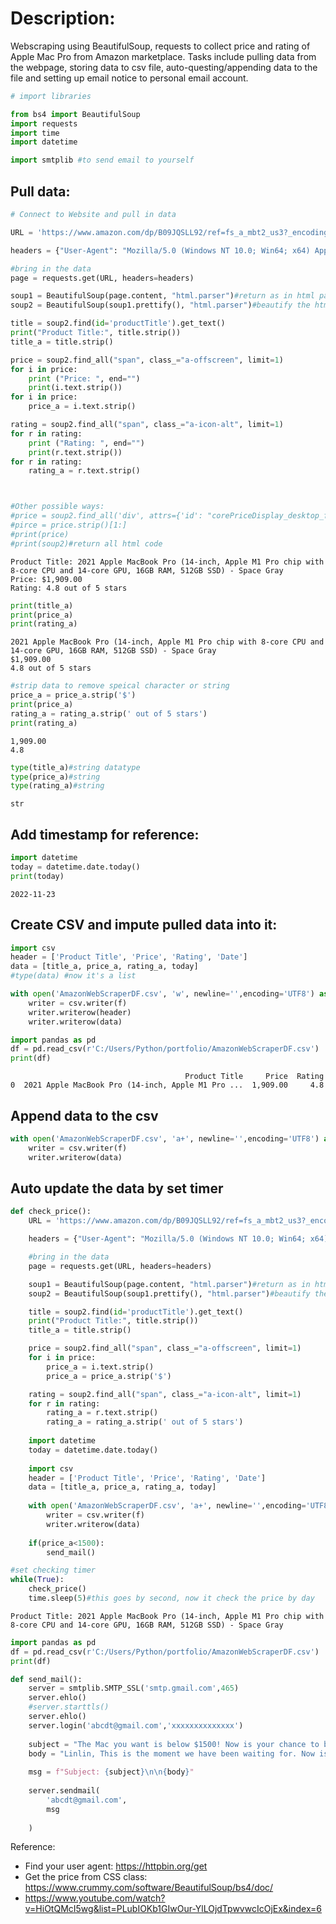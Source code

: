 # Description:
Webscraping using BeautifulSoup, requests to collect price and rating of Apple Mac Pro from Amazon marketplace. Tasks include pulling data from the webpage, storing data to csv file, auto-questing/appending data to the file and setting up email notice to personal email account.


```python
# import libraries 

from bs4 import BeautifulSoup
import requests
import time
import datetime

import smtplib #to send email to yourself
```

## Pull data:


```python
# Connect to Website and pull in data

URL = 'https://www.amazon.com/dp/B09JQSLL92/ref=fs_a_mbt2_us3?_encoding=UTF8&th=1'

headers = {"User-Agent": "Mozilla/5.0 (Windows NT 10.0; Win64; x64) AppleWebKit/537.36 (KHTML, like Gecko) Chrome/107.0.0.0 Safari/537.36", "Accept-Encoding":"gzip, deflate", "Accept":"text/html,application/xhtml+xml,application/xml;q=0.9,*/*;q=0.8", "DNT":"1", "Connection":"close", "Upgrade-Insecure-Requests":"1"}

#bring in the data
page = requests.get(URL, headers=headers)

soup1 = BeautifulSoup(page.content, "html.parser")#return as in html parser
soup2 = BeautifulSoup(soup1.prettify(), "html.parser")#beautify the html code

title = soup2.find(id='productTitle').get_text()
print("Product Title:", title.strip())
title_a = title.strip()

price = soup2.find_all("span", class_="a-offscreen", limit=1)
for i in price:
    print ("Price: ", end="")
    print(i.text.strip())
for i in price:
    price_a = i.text.strip()

rating = soup2.find_all("span", class_="a-icon-alt", limit=1)
for r in rating:
    print ("Rating: ", end="")
    print(r.text.strip())
for r in rating:
    rating_a = r.text.strip()



#Other possible ways:
#price = soup2.find_all('div', attrs={'id': "corePriceDisplay_desktop_feature_div"})
#pirce = price.strip()[1:]
#print(price)
#print(soup2)#return all html code
```

    Product Title: 2021 Apple MacBook Pro (14-inch, Apple M1 Pro chip with 8‑core CPU and 14‑core GPU, 16GB RAM, 512GB SSD) - Space Gray
    Price: $1,909.00
    Rating: 4.8 out of 5 stars
    


```python
print(title_a)
print(price_a)
print(rating_a)
```

    2021 Apple MacBook Pro (14-inch, Apple M1 Pro chip with 8‑core CPU and 14‑core GPU, 16GB RAM, 512GB SSD) - Space Gray
    $1,909.00
    4.8 out of 5 stars
    


```python
#strip data to remove speical character or string
price_a = price_a.strip('$')
print(price_a)
rating_a = rating_a.strip(' out of 5 stars')
print(rating_a)
```

    1,909.00
    4.8
    


```python
type(title_a)#string datatype
type(price_a)#string
type(rating_a)#string
```




    str



## Add timestamp for reference:


```python
import datetime
today = datetime.date.today()
print(today)
```

    2022-11-23
    

## Create CSV and impute pulled data into it:


```python
import csv
header = ['Product Title', 'Price', 'Rating', 'Date']
data = [title_a, price_a, rating_a, today]
#type(data) #now it's a list

with open('AmazonWebScraperDF.csv', 'w', newline='',encoding='UTF8') as f: #'w':write; newline='' to have no space in between
    writer = csv.writer(f)
    writer.writerow(header)
    writer.writerow(data)
```


```python
import pandas as pd
df = pd.read_csv(r'C:/Users/Python/portfolio/AmazonWebScraperDF.csv')
print(df)
```

                                           Product Title     Price  Rating
    0  2021 Apple MacBook Pro (14-inch, Apple M1 Pro ...  1,909.00     4.8
    

## Append data to the csv


```python
with open('AmazonWebScraperDF.csv', 'a+', newline='',encoding='UTF8') as f: #'w':write; newline='' to have no space in between
    writer = csv.writer(f)
    writer.writerow(data)
```

## Auto update the data by set timer


```python
def check_price():
    URL = 'https://www.amazon.com/dp/B09JQSLL92/ref=fs_a_mbt2_us3?_encoding=UTF8&th=1'

    headers = {"User-Agent": "Mozilla/5.0 (Windows NT 10.0; Win64; x64) AppleWebKit/537.36 (KHTML, like Gecko) Chrome/107.0.0.0 Safari/537.36", "Accept-Encoding":"gzip, deflate", "Accept":"text/html,application/xhtml+xml,application/xml;q=0.9,*/*;q=0.8", "DNT":"1", "Connection":"close", "Upgrade-Insecure-Requests":"1"}

    #bring in the data
    page = requests.get(URL, headers=headers)

    soup1 = BeautifulSoup(page.content, "html.parser")#return as in html parser
    soup2 = BeautifulSoup(soup1.prettify(), "html.parser")#beautify the html code

    title = soup2.find(id='productTitle').get_text()
    print("Product Title:", title.strip())
    title_a = title.strip()

    price = soup2.find_all("span", class_="a-offscreen", limit=1)
    for i in price:
        price_a = i.text.strip()
        price_a = price_a.strip('$')

    rating = soup2.find_all("span", class_="a-icon-alt", limit=1)
    for r in rating:
        rating_a = r.text.strip()
        rating_a = rating_a.strip(' out of 5 stars')
        
    import datetime
    today = datetime.date.today()
    
    import csv
    header = ['Product Title', 'Price', 'Rating', 'Date']
    data = [title_a, price_a, rating_a, today]
    
    with open('AmazonWebScraperDF.csv', 'a+', newline='',encoding='UTF8') as f: #'w':write; newline='' to have no space in between
        writer = csv.writer(f)
        writer.writerow(data)
    
    if(price_a<1500):
        send_mail()
```


```python
#set checking timer
while(True):
    check_price()
    time.sleep(5)#this goes by second, now it check the price by day
```

    Product Title: 2021 Apple MacBook Pro (14-inch, Apple M1 Pro chip with 8‑core CPU and 14‑core GPU, 16GB RAM, 512GB SSD) - Space Gray
    


```python
import pandas as pd
df = pd.read_csv(r'C:/Users/Python/portfolio/AmazonWebScraperDF.csv')
print(df)
```


```python
def send_mail():
    server = smtplib.SMTP_SSL('smtp.gmail.com',465)
    server.ehlo()
    #server.starttls()
    server.ehlo()
    server.login('abcdt@gmail.com','xxxxxxxxxxxxxx')
    
    subject = "The Mac you want is below $1500! Now is your chance to buy!"
    body = "Linlin, This is the moment we have been waiting for. Now is your chance to pick up the mac of your dreams. Don't mess it up! Link here: https://www.amazon.com/dp/B09JQSLL92/ref=fs_a_mbt2_us3?_encoding=UTF8&th=1"
   
    msg = f"Subject: {subject}\n\n{body}"
    
    server.sendmail(
        'abcdt@gmail.com',
        msg
     
    )
```

Reference:
* Find your user agent: https://httpbin.org/get
* Get the price from CSS class: https://www.crummy.com/software/BeautifulSoup/bs4/doc/
* https://www.youtube.com/watch?v=HiOtQMcI5wg&list=PLubIOKb1GIwOur-YlLOjdTpwvwcIcOjEx&index=6
